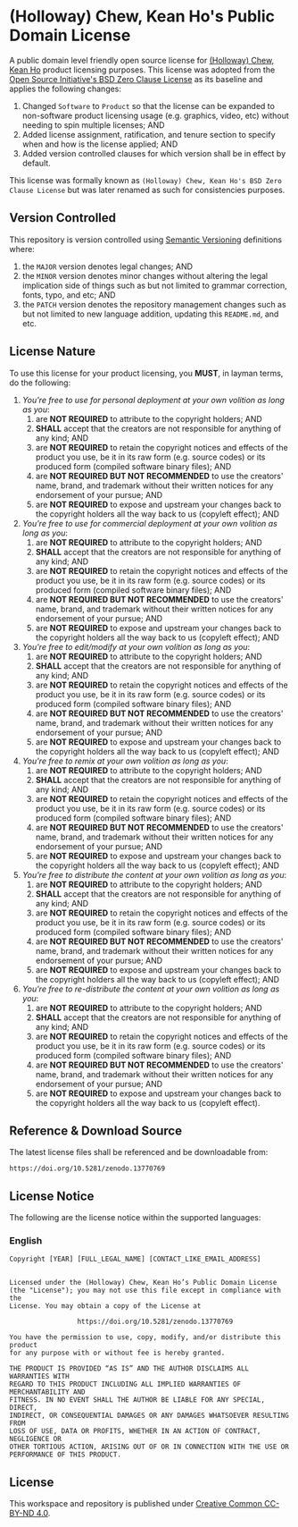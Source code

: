 # (Holloway) Chew, Kean Ho's Public Domain License

A public domain level friendly open source license for
[(Holloway) Chew, Kean Ho](https://github.com/ChewKeanHo) product licensing
purposes. This license was adopted from the
[Open Source Initiative's BSD Zero Clause License](https://opensource.org/license/0bsd)
as its baseline and applies the following changes:

1. Changed `Software` to `Product` so that the license can be expanded to
   non-software product licensing usage (e.g. graphics, video, etc) without
   needing to spin multiple licenses; AND
2. Added license assignment, ratification, and tenure section to specify when
   and how is the license applied; AND
3. Added version controlled clauses for which version shall be in effect by
   default.

This license was formally known as
`(Holloway) Chew, Kean Ho's BSD Zero Clause License` but was later renamed
as such for consistencies purposes.




## Version Controlled

This repository is version controlled using
[Semantic Versioning](https://semver.org/) definitions where:

1. the `MAJOR` version denotes legal changes; AND
2. the `MINOR` version denotes minor changes without altering the legal
   implication side of things such as but not limited to grammar correction,
   fonts, typo, and etc; AND
3. the `PATCH` version denotes the repository management changes such as but not
   limited to new language addition, updating this `README.md`, and etc.




## License Nature

To use this license for your product licensing, you **MUST**, in layman terms,
do the following:


1. *You're free to use for personal deployment at your own volition as long as
   you*:
   1. are **NOT REQUIRED** to attribute to the copyright holders; AND
   2. **SHALL** accept that the creators are not responsible for anything of
      any kind; AND
   3. are **NOT REQUIRED** to retain the copyright notices and effects of the
      product you use, be it in its raw form (e.g. source codes) or its
      produced form (compiled software binary files); AND
   4. are **NOT REQUIRED BUT NOT RECOMMENDED** to use the creators' name,
      brand, and trademark without their written notices for any endorsement of
      your pursue; AND
   5. are **NOT REQUIRED** to expose and upstream your changes back to the
      copyright holders all the way back to us (copyleft effect); AND
2. *You're free to use for commercial deployment at your own volition as long
   as you*:
   1. are **NOT REQUIRED** to attribute to the copyright holders; AND
   2. **SHALL** accept that the creators are not responsible for anything of
      any kind; AND
   3. are **NOT REQUIRED** to retain the copyright notices and effects of the
      product you use, be it in its raw form (e.g. source codes) or its
      produced form (compiled software binary files); AND
   4. are **NOT REQUIRED BUT NOT RECOMMENDED** to use the creators' name,
      brand, and trademark without their written notices for any endorsement of
      your pursue; AND
   5. are **NOT REQUIRED** to expose and upstream your changes back to the
      copyright holders all the way back to us (copyleft effect); AND
3. *You're free to edit/modify at your own volition as long as you*:
   1. are **NOT REQUIRED** to attribute to the copyright holders; AND
   2. **SHALL** accept that the creators are not responsible for anything of
      any kind; AND
   3. are **NOT REQUIRED** to retain the copyright notices and effects of the
      product you use, be it in its raw form (e.g. source codes) or its
      produced form (compiled software binary files); AND
   4. are **NOT REQUIRED BUT NOT RECOMMENDED** to use the creators' name,
      brand, and trademark without their written notices for any endorsement of
      your pursue; AND
   5. are **NOT REQUIRED** to expose and upstream your changes back to the
      copyright holders all the way back to us (copyleft effect); AND
4. *You're free to remix at your own volition as long as you*:
   1. are **NOT REQUIRED** to attribute to the copyright holders; AND
   2. **SHALL** accept that the creators are not responsible for anything of
      any kind; AND
   3. are **NOT REQUIRED** to retain the copyright notices and effects of the
      product you use, be it in its raw form (e.g. source codes) or its
      produced form (compiled software binary files); AND
   4. are **NOT REQUIRED BUT NOT RECOMMENDED** to use the creators' name,
      brand, and trademark without their written notices for any endorsement of
      your pursue; AND
   5. are **NOT REQUIRED** to expose and upstream your changes back to the
      copyright holders all the way back to us (copyleft effect); AND
5. *You're free to distribute the content at your own volition as long as you*:
   1. are **NOT REQUIRED** to attribute to the copyright holders; AND
   2. **SHALL** accept that the creators are not responsible for anything of
      any kind; AND
   3. are **NOT REQUIRED** to retain the copyright notices and effects of the
      product you use, be it in its raw form (e.g. source codes) or its
      produced form (compiled software binary files); AND
   4. are **NOT REQUIRED BUT NOT RECOMMENDED** to use the creators' name,
      brand, and trademark without their written notices for any endorsement of
      your pursue; AND
   5. are **NOT REQUIRED** to expose and upstream your changes back to the
      copyright holders all the way back to us (copyleft effect); AND
6. *You're free to re-distribute the content at your own volition as long as
   you*:
   1. are **NOT REQUIRED** to attribute to the copyright holders; AND
   2. **SHALL** accept that the creators are not responsible for anything of
      any kind; AND
   3. are **NOT REQUIRED** to retain the copyright notices and effects of the
      product you use, be it in its raw form (e.g. source codes) or its
      produced form (compiled software binary files); AND
   4. are **NOT REQUIRED BUT NOT RECOMMENDED** to use the creators' name,
      brand, and trademark without their written notices for any endorsement of
      your pursue; AND
   5. are **NOT REQUIRED** to expose and upstream your changes back to the
      copyright holders all the way back to us (copyleft effect).




## Reference & Download Source

The latest license files shall be referenced and be downloadable from:

```
https://doi.org/10.5281/zenodo.13770769
```




## License Notice

The following are the license notice within the supported languages:

### English

```
Copyright [YEAR] [FULL_LEGAL_NAME] [CONTACT_LIKE_EMAIL_ADDRESS]


Licensed under the (Holloway) Chew, Kean Ho’s Public Domain License
(the "License"); you may not use this file except in compliance with the
License. You may obtain a copy of the License at

                 https://doi.org/10.5281/zenodo.13770769

You have the permission to use, copy, modify, and/or distribute this product
for any purpose with or without fee is hereby granted.

THE PRODUCT IS PROVIDED “AS IS” AND THE AUTHOR DISCLAIMS ALL WARRANTIES WITH
REGARD TO THIS PRODUCT INCLUDING ALL IMPLIED WARRANTIES OF MERCHANTABILITY AND
FITNESS. IN NO EVENT SHALL THE AUTHOR BE LIABLE FOR ANY SPECIAL, DIRECT,
INDIRECT, OR CONSEQUENTIAL DAMAGES OR ANY DAMAGES WHATSOEVER RESULTING FROM
LOSS OF USE, DATA OR PROFITS, WHETHER IN AN ACTION OF CONTRACT, NEGLIGENCE OR
OTHER TORTIOUS ACTION, ARISING OUT OF OR IN CONNECTION WITH THE USE OR
PERFORMANCE OF THIS PRODUCT.
```




## License

This workspace and repository is published under
[Creative Common CC-BY-ND 4.0](https://creativecommons.org/licenses/by-nd/4.0/legalcode.en).
